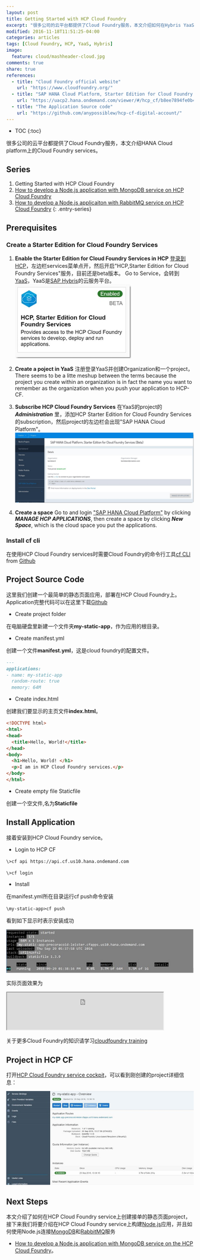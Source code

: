 ```yaml
---
layout: post
title: Getting Started with HCP Cloud Foundry
excerpt: "很多公司的云平台都提供了Cloud Foundry服务，本文介绍如何在Hybris YaaS上创建Project，如何在HANA Cloud platform HCP上的Cloud Foundry services上创建Application，和一些基础的CF命令"
modified: 2016-11-18T11:51:25-04:00
categories: articles
tags: [Cloud Foundry, HCP, YaaS, Hybris]
image:
  feature: cloud/mashheader-cloud.jpg
comments: true
share: true
references:
  - title: "Cloud Foundry official website"
    url: "https://www.cloudfoundry.org/"
  - title: "SAP HANA Cloud Platform, Starter Edition for Cloud Foundry Services (Beta)"
    url: "https://uacp2.hana.ondemand.com/viewer/#/hcp_cf/b8ee7894fe0b4df5b78f61dd1ac178ee.html"
  - title: "The Application Source code"
    url: "https://github.com/anypossiblew/hcp-cf-digital-account/"
---
```


* TOC
{:toc}

很多公司的云平台都提供了Cloud Foundry服务，本文介绍HANA Cloud platform上的Cloud Foundry services。

## Series

1. Getting Started with HCP Cloud Foundry
2. [How to develop a Node.js application with MongoDB service on HCP Cloud Foundry](/articles/nodejs-with-mongodb-on-hcp-cloud-foundry/)
3. [How to develop a Node.js applicaiton with RabbitMQ service on HCP Cloud Foundry](/articles/nodejs-with-rabbitmq-on-hcp-cloud-foundry/)
{: .entry-series}

## Prerequisites

### Create a Starter Edition for Cloud Foundry Services

1. **Enable the Starter Edition for Cloud Foundry Services in HCP**
[登录到HCP][8]，左边栏services菜单点开，然后开启"HCP,Starter Edition for Cloud Foundry Services"服务，目前还是beta版本。
Go to Service，会转到[YaaS][1]，YaaS是[SAP Hybris][2]的云服务平台。
![HCP Starter edition for CF](/images/cloud/hcp-starter-edition-for-cf.jpg)

2. **Create a poject in YaaS**
注册登录YaaS并创建Organization和一个project，There seems to be a litte meshup between the terms because the project you create within an organization is in fact the name you want to remember as the organization when you push your application to HCP-CF.

3. **Subscribe HCP Cloud Foundry Services**
在YaaS的project的 **_Administration_** 里，添加HCP Starter Edition for Cloud Foundry Services的subscription，然后project的左边栏会出现"SAP HANA Cloud Platform"。
![HCP Starter edition for CF in YaaS](/images/cloud/hcp-starter-edition-for-cf-in-yaas.jpg)

4. **Create a space**
Go to and login ["SAP HANA Cloud Platform"][cf-hcp-cockpit] by clicking **_MANAGE HCP APPLICATIONS_**, then create a space by clicking **_New Space_**, which is the cloud space you put the applications.

### Install cf cli

在使用HCP Cloud Foundry services时需要Cloud Foundry的命令行工具[cf CLI][cf-cli] from
[Github][3]

## Project Source Code
这里我们创建一个最简单的静态页面应用，部署在HCP Cloud Foundry上。Application完整代码可以在这里下载[Github][10]

* Create project folder

在电脑硬盘里新建一个文件夹**my-static-app**，作为应用的根目录。

* Create manifest.yml

创建一个文件**manifest.yml**，这是cloud foundry的配置文件。

```markdown
---
applications:
- name: my-static-app
  random-route: true
  memory: 64M
```

* Create index.html

创建我们要显示的主页文件**index.html**。

```html
<!DOCTYPE html>
<html>
<head>
  <title>Hello, World!</title>
</head>
<body>
  <h1>Hello, World! </h1>
  <p>I am in HCP Cloud Foundry services.</p>
</body>
</html>
```

* Create empty file Staticfile

创建一个空文件,名为**Staticfile**


## Install Application
接着安装到HCP Cloud Foundry service。

* Login to HCP CF

`\>cf api https://api.cf.us10.hana.ondemand.com`

`\>cf login`

* Install

在manifest.yml所在目录运行cf push命令安装

`\my-static-app>cf push`

看到如下显示时表示安装成功

![cf push success](/images/cloud/cf-push-success.jpg)

实际页面效果为

<div class="mfp-iframe-scaler">
<iframe width="420" height="100" src="https://my-static-app-precoracoid-leister.cfapps.us10.hana.ondemand.com/" frameborder="1"></iframe>
</div>

关于更多Cloud Foundry的知识请学习[cloudfoundry training][4]

## Project in HCP CF
打开[HCP Cloud Foundry service cockpit][9]，可以看到刚创建的project详细信息：

![my static app](/images/cloud/my-static-app.jpg)


## Next Steps
本文介绍了如何在HCP Cloud Foundry service上创建接单的静态页面project，接下来我们将要介绍在HCP Cloud Foundry service上构建[Node.js][5]应用，并且如何使用Node.js连接[MongoDB][6]和[RabbitMQ][7]服务

* [How to develop a Node.js application with MongoDB service on the HCP Cloud Foundry][11]。


[cf-hcp-cockpit]:https://hcp-cockpit.cfapps.us10.hana.ondemand.com/cockpit
[cf-cli]:https://docs.cloudfoundry.org/cf-cli/
[1]:https://www.yaas.io/
[2]:https://www.hybris.com/
[3]:https://github.com/cloudfoundry/cli/releases
[4]:https://www.cloudfoundry.org/training/
[5]:https://nodejs.org/
[6]:https://www.mongodb.com/
[7]:https://www.rabbitmq.com/
[8]:https://hcp.sap.com/
[9]:https://hcp-cockpit.cfapps.us10.hana.ondemand.com/cockpit
[10]:https://github.com/anypossiblew/hcp-cf-digital-account/tree/master/my-static-app
[11]:/articles/nodejs-with-mongodb-on-hcp-cloud-foundry/
